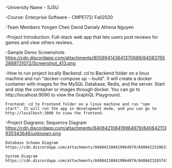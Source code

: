 -University Name - SJSU

-Course: Enterprise Software - CMPE172/ Fall2020

-Team Members
    Yongen Chen
    David Danialy
    Athena Nguyen

-Project Introduction:
    Full-stack web app that lets users post reviews for games and view others reviews.

-Sample Demo Screenshots
    https://cdn.discordapp.com/attachments/805994143641370689/840837652889731072/Screenshot_413.png
    

-How to run project locally
    Backend: cd to Backend folder on a linux machine and run "docker-compose up --build". It will create a docker container with images 
    for the MySQL Database, Redis, and the server. Start and stop the container or images through docker. You can go to http://localhost:9090 
    to view the GraphQL Playground.

    Frontend: cd to Frontend folder on a linux machine and run "npm start". It will run the app in development mode, and you can go to 
    http://localhost:3000 to view the frontend.

-Project Diagrams:
    Sequence Diagram
    https://cdn.discordapp.com/attachments/840842108419964979/840842113935343646/unknown.png

    Database Schema Diagram
    https://cdn.discordapp.com/attachments/840842108419964979/840842232063328276/unknown.png

    System Diagram
    https://cdn.discordapp.com/attachments/840842108419964979/840842326574366741/unknown.png
